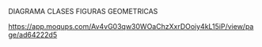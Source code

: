 DIAGRAMA CLASES FIGURAS GEOMETRICAS


https://app.moqups.com/Av4vG03qw30WOaChzXxrDOoiy4kL15iP/view/page/ad64222d5
